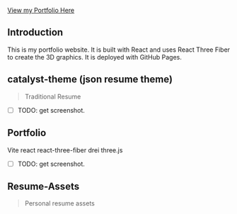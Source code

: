 [View my Portfolio Here](https://thebranchdriftcatalyst.github.io/portfolio/#about)

## Introduction

This is my portfolio website. It is built with React and uses React Three Fiber to create the 3D graphics. It is deployed with GitHub Pages.

## catalyst-theme (json resume theme)
> Traditional Resume

- [ ] TODO: get screenshot.

## Portfolio
Vite
react
react-three-fiber
drei
three.js

- [ ] TODO: get screenshot.

## Resume-Assets
> Personal resume assets
